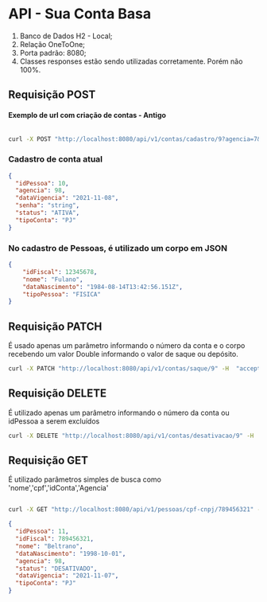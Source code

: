 # API - Sua Conta Basa
1. Banco de Dados H2 - Local;
2. Relação OneToOne;
3. Porta padrão: 8080; 
4. Classes responses estão sendo utilizadas corretamente. Porém não 100%.

## Requisição POST
#### Exemplo de url com criação de contas - Antigo
```bash

curl -X POST "http://localhost:8080/api/v1/contas/cadastro/9?agencia=7&dataVigencia=2025%2F10%2F02&saldo=500&senha=adm123&status=ATIVA&tipoConta=PJ" -H  "accept: */*" -d ""

```
### Cadastro de conta atual
```JSON
{
  "idPessoa": 10,
  "agencia": 98,
  "dataVigencia": "2021-11-08",
  "senha": "string", 
  "status": "ATIVA",
  "tipoConta": "PJ"
}
```

### No cadastro de Pessoas, é utilizado um corpo em JSON

```JSON
{
	"idFiscal": 12345678,
	"nome": "Fulano",
	"dataNascimento": "1984-08-14T13:42:56.151Z",
	"tipoPessoa": "FISICA"
} 
```

## Requisição PATCH
É usado apenas um parâmetro informando o número da conta e o corpo recebendo um valor Double informando o valor de saque ou depósito.

```bash
curl -X PATCH "http://localhost:8080/api/v1/contas/saque/9" -H  "accept: */*" -H  "Content-Type: application/json" -d "200"

```

## Requisição DELETE

É utilizado apenas um parâmetro informando o número da conta ou idPessoa a serem excluídos

```bash
curl -X DELETE "http://localhost:8080/api/v1/contas/desativacao/9" -H  "accept: */*"

```

## Requisição GET
É utilizado parâmetros simples de busca como 'nome','cpf','idConta','Agencia'

```bash

curl -X GET "http://localhost:8080/api/v1/pessoas/cpf-cnpj/789456321" -H  "accept: */*"
```

```JSON
{
  "idPessoa": 11,
  "idFiscal": 789456321,
  "nome": "Beltrano",
  "dataNascimento": "1998-10-01",
  "agencia": 98,
  "status": "DESATIVADO",
  "dataVigencia": "2021-11-07",
  "tipoConta": "PJ"
}
```